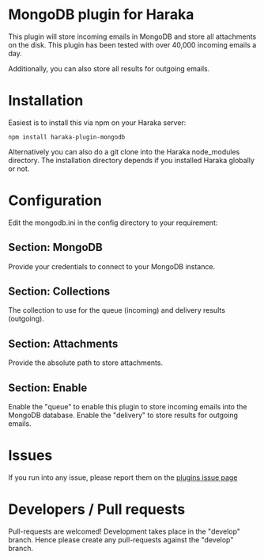 # MongoDB plugin for Haraka

This plugin will store incoming emails in MongoDB and store all attachments on the disk. This plugin has been tested with over 40,000 incoming emails a day.

Additionally, you can also store all results for outgoing emails.

# Installation

Easiest is to install this via npm on your Haraka server:

```
npm install haraka-plugin-mongodb
```

Alternatively you can also do a git clone into the Haraka node_modules directory. The installation directory depends if you installed Haraka globally or not.

# Configuration

Edit the mongodb.ini in the config directory to your requirement:

## Section: MongoDB

Provide your credentials to connect to your MongoDB instance.

## Section: Collections

The collection to use for the queue (incoming) and delivery results (outgoing).

## Section: Attachments

Provide the absolute path to store attachments.

## Section: Enable

Enable the "queue" to enable this plugin to store incoming emails into the MongoDB database. Enable the "delivery" to store results for outgoing emails.

# Issues

If you run into any issue, please report them on the [plugins issue page](https://github.com/Helpmonks/haraka-plugin-mongodb/issues)

# Developers / Pull requests

Pull-requests are welcomed! Development takes place in the "develop" branch. Hence please create any pull-requests against the "develop" branch.

